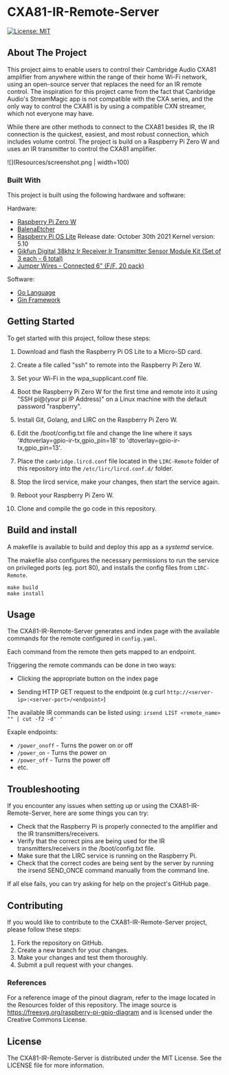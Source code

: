 # CXA81-IR-Remote-Server

[![License: MIT](https://img.shields.io/badge/License-MIT-yellow.svg)](https://opensource.org/licenses/MIT)
<!-- ABOUT THE PROJECT -->
## About The Project

This project aims to enable users to control their Cambridge Audio CXA81 amplifier from anywhere within the range of their home Wi-Fi network, using an open-source server that replaces the need for an IR remote control. The inspiration for this project came from the fact that Canbridge Audio's StreamMagic app is not compatible with the CXA series, and the only way to control the CXA81 is by using a compatible CXN streamer, which not everyone may have.

While there are other methods to connect to the CXA81 besides IR, the IR connection is the quickest, easiest, and most robust connection, which includes volume control. The project is build on a Raspberry Pi Zero W and uses an IR transmitter to control the CXA81 amplifier.

![](Resources/screenshot.png | width=100)

### Built With

This project is built using the following hardware and software:

Hardware:
  * [Raspberry Pi Zero W](https://www.adafruit.com/product/3400)
  * [BalenaEtcher](https://www.balena.io/etcher/)
  * [Raspberry Pi OS Lite](https://www.raspberrypi.com/software/operating-systems/) Release date: October 30th 2021 Kernel version: 5.10
  * [Gikfun Digital 38khz Ir Receiver Ir Transmitter Sensor Module Kit (Set of 3 each - 6 total)](https://www.amazon.com/dp/B0816P2545?psc=1&ref=ppx_yo2_dt_b_product_details)
  * [Jumper Wires - Connected 6" (F/F, 20 pack)](https://www.sparkfun.com/products/12796)


Software:

  * [Go Language](https://go.dev/)
  * [Gin Framework](https://github.com/gin-gonic/gin)

<!-- GETTING STARTED -->
## Getting Started

To get started with this project, follow these steps:

1. Download and flash the Raspberry Pi OS Lite to a Micro-SD card.

2. Create a file called "ssh" to remote into the Raspberry Pi Zero W.

3. Set your Wi-Fi in the wpa_supplicant.conf file.

4. Boot the Raspberry Pi Zero W for the first time and remote into it using "SSH pi@(your pi IP Address)" on a Linux machine with the default password "raspberry".

5. Install Git, Golang, and LIRC on the Raspberry Pi Zero W.

6. Edit the /boot/config.txt file and change the line where it says '#dtoverlay=gpio-ir-tx,gpio_pin=18' to 'dtoverlay=gpio-ir-tx,gpio_pin=13'.

7. Place the `cambridge.lircd.conf` file located in the `LIRC-Remote` folder of this repository into the `/etc/lirc/lircd.conf.d/` folder.

8. Stop the lircd service, make your changes, then start the service again.

9. Reboot your Raspberry Pi Zero W.

10. Clone and compile the go code in this repository.

## Build and install

A makefile is available to build and deploy this app as a *systemd* service.

The makefile also configures the necessary permissions to run the service on privileged ports (eg. port 80), and installs the config files from `LIRC-Remote`.

```shell
make build
make install
```

## Usage

The CXA81-IR-Remote-Server generates and index page with the available commands for the remote configured in `config.yaml`.

Each command from the remote then gets mapped to an endpoint.

Triggering the remote commands can be done in two ways:

- Clicking the appropriate button on the index page

- Sending HTTP GET request to the endpoint (e.g curl `http://<server-ip>:<server-port>/<endpoint>`)

The available IR commands can be listed using:
`irsend LIST <remote_name> "" | cut -f2 -d' '`

Exaple endpoints:

* `/power_onoff` - Turns the power on or off
* `/power_on` - Turns the power on
* `/power_off` - Turns the power off
* etc.

## Troubleshooting

If you encounter any issues when setting up or using the CXA81-IR-Remote-Server, here are some things you can try:

* Check that the Raspberry Pi is properly connected to the amplifier and the IR transmitters/receivers.
* Verify that the correct pins are being used for the IR transmitters/receivers in the /boot/config.txt file.
* Make sure that the LIRC service is running on the Raspberry Pi.
* Check that the correct codes are being sent by the server by running the irsend SEND_ONCE command manually from the command line.

If all else fails, you can try asking for help on the project's GitHub page.

## Contributing

If you would like to contribute to the CXA81-IR-Remote-Server project, please follow these steps:

1. Fork the repository on GitHub.
2. Create a new branch for your changes.
3. Make your changes and test them thoroughly.
4. Submit a pull request with your changes.

<!-- Reference -->
### References

For a reference image of the pinout diagram, refer to the image located in the Resources folder of this repository. The image source is https://freesvg.org/raspberry-pi-gpio-diagram and is licensed under the Creative Commons License.

## License

The CXA81-IR-Remote-Server is distributed under the MIT License. See the LICENSE file for more information.